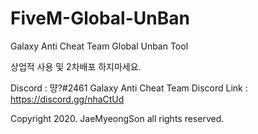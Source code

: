 # FiveM-Global-UnBan
Galaxy Anti Cheat Team Global Unban Tool

상업적 사용 및 2차배포 하지마세요. 

Discord : 먕?#2461
Galaxy Anti Cheat Team Discord Link : https://discord.gg/nhaCtUd

Copyright 2020. JaeMyeongSon all rights reserved.
